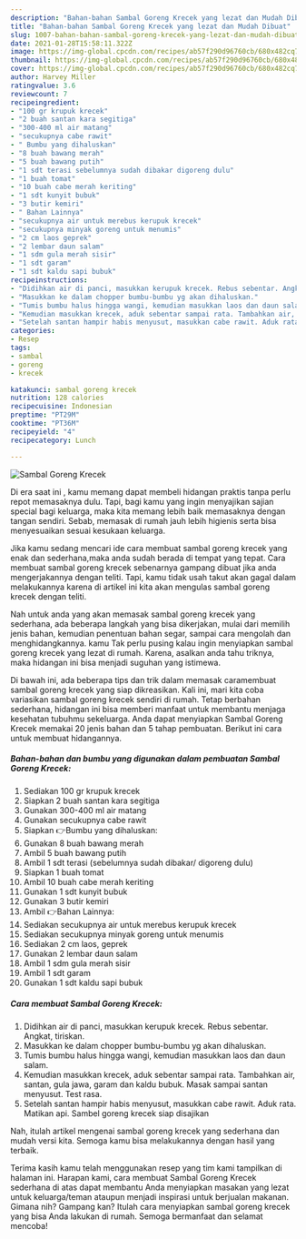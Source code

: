 ```yaml
---
description: "Bahan-bahan Sambal Goreng Krecek yang lezat dan Mudah Dibuat"
title: "Bahan-bahan Sambal Goreng Krecek yang lezat dan Mudah Dibuat"
slug: 1007-bahan-bahan-sambal-goreng-krecek-yang-lezat-dan-mudah-dibuat
date: 2021-01-28T15:58:11.322Z
image: https://img-global.cpcdn.com/recipes/ab57f290d96760cb/680x482cq70/sambal-goreng-krecek-foto-resep-utama.jpg
thumbnail: https://img-global.cpcdn.com/recipes/ab57f290d96760cb/680x482cq70/sambal-goreng-krecek-foto-resep-utama.jpg
cover: https://img-global.cpcdn.com/recipes/ab57f290d96760cb/680x482cq70/sambal-goreng-krecek-foto-resep-utama.jpg
author: Harvey Miller
ratingvalue: 3.6
reviewcount: 7
recipeingredient:
- "100 gr krupuk krecek"
- "2 buah santan kara segitiga"
- "300-400 ml air matang"
- "secukupnya cabe rawit"
- " Bumbu yang dihaluskan"
- "8 buah bawang merah"
- "5 buah bawang putih"
- "1 sdt terasi sebelumnya sudah dibakar digoreng dulu"
- "1 buah tomat"
- "10 buah cabe merah keriting"
- "1 sdt kunyit bubuk"
- "3 butir kemiri"
- " Bahan Lainnya"
- "secukupnya air untuk merebus kerupuk krecek"
- "secukupnya minyak goreng untuk menumis"
- "2 cm laos geprek"
- "2 lembar daun salam"
- "1 sdm gula merah sisir"
- "1 sdt garam"
- "1 sdt kaldu sapi bubuk"
recipeinstructions:
- "Didihkan air di panci, masukkan kerupuk krecek. Rebus sebentar. Angkat, tiriskan."
- "Masukkan ke dalam chopper bumbu-bumbu yg akan dihaluskan."
- "Tumis bumbu halus hingga wangi, kemudian masukkan laos dan daun salam."
- "Kemudian masukkan krecek, aduk sebentar sampai rata. Tambahkan air, santan, gula jawa, garam dan kaldu bubuk. Masak sampai santan menyusut. Test rasa."
- "Setelah santan hampir habis menyusut, masukkan cabe rawit. Aduk rata. Matikan api. Sambel goreng krecek siap disajikan"
categories:
- Resep
tags:
- sambal
- goreng
- krecek

katakunci: sambal goreng krecek 
nutrition: 128 calories
recipecuisine: Indonesian
preptime: "PT29M"
cooktime: "PT36M"
recipeyield: "4"
recipecategory: Lunch

---
```



![Sambal Goreng Krecek](https://img-global.cpcdn.com/recipes/ab57f290d96760cb/680x482cq70/sambal-goreng-krecek-foto-resep-utama.jpg)

Di era  saat ini , kamu memang dapat membeli hidangan praktis tanpa perlu repot memasaknya dulu. Tapi, bagi kamu yang ingin menyajikan sajian special bagi keluarga, maka kita memang lebih baik memasaknya dengan tangan sendiri. Sebab, memasak di rumah jauh lebih higienis serta bisa menyesuaikan sesuai kesukaan keluarga.

Jika kamu sedang mencari ide cara membuat sambal goreng krecek yang enak dan sederhana,maka anda sudah berada di tempat yang tepat. Cara membuat sambal goreng krecek  sebenarnya gampang dibuat jika anda mengerjakannya dengan teliti. Tapi, kamu tidak usah takut akan gagal dalam melakukannya 
karena di artikel ini kita akan mengulas sambal goreng krecek dengan teliti.  



Nah untuk anda yang akan memasak sambal goreng krecek yang sederhana, ada beberapa langkah yang bisa dikerjakan, mulai dari memilih jenis bahan, kemudian penentuan bahan segar, sampai cara mengolah dan menghidangkannya. kamu Tak perlu pusing kalau ingin menyiapkan sambal goreng krecek yang lezat di rumah. Karena, asalkan anda  tahu triknya, maka hidangan ini bisa menjadi suguhan yang istimewa.

Di bawah ini, ada beberapa tips dan trik dalam memasak caramembuat sambal goreng krecek yang siap dikreasikan. Kali ini, mari kita coba variasikan sambal goreng krecek sendiri di rumah. Tetap berbahan sederhana, hidangan ini bisa memberi manfaat untuk membantu menjaga kesehatan tubuhmu sekeluarga. Anda dapat menyiapkan Sambal Goreng Krecek memakai 20 jenis bahan dan 5 tahap pembuatan. Berikut ini cara untuk membuat hidangannya.

<!--inarticleads1-->

##### Bahan-bahan dan bumbu yang digunakan dalam pembuatan Sambal Goreng Krecek:

1. Sediakan 100 gr krupuk krecek
1. Siapkan 2 buah santan kara segitiga
1. Gunakan 300-400 ml air matang
1. Gunakan secukupnya cabe rawit
1. Siapkan  👉Bumbu yang dihaluskan:
1. Gunakan 8 buah bawang merah
1. Ambil 5 buah bawang putih
1. Ambil 1 sdt terasi (sebelumnya sudah dibakar/ digoreng dulu)
1. Siapkan 1 buah tomat
1. Ambil 10 buah cabe merah keriting
1. Gunakan 1 sdt kunyit bubuk
1. Gunakan 3 butir kemiri
1. Ambil  👉Bahan Lainnya:
1. Sediakan secukupnya air untuk merebus kerupuk krecek
1. Sediakan secukupnya minyak goreng untuk menumis
1. Sediakan 2 cm laos, geprek
1. Gunakan 2 lembar daun salam
1. Ambil 1 sdm gula merah sisir
1. Ambil 1 sdt garam
1. Gunakan 1 sdt kaldu sapi bubuk




<!--inarticleads2-->

##### Cara membuat Sambal Goreng Krecek:

1. Didihkan air di panci, masukkan kerupuk krecek. Rebus sebentar. Angkat, tiriskan.
1. Masukkan ke dalam chopper bumbu-bumbu yg akan dihaluskan.
1. Tumis bumbu halus hingga wangi, kemudian masukkan laos dan daun salam.
1. Kemudian masukkan krecek, aduk sebentar sampai rata. Tambahkan air, santan, gula jawa, garam dan kaldu bubuk. Masak sampai santan menyusut. Test rasa.
1. Setelah santan hampir habis menyusut, masukkan cabe rawit. Aduk rata. Matikan api. Sambel goreng krecek siap disajikan




Nah, itulah artikel mengenai  sambal goreng krecek  yang sederhana dan mudah versi kita. Semoga kamu bisa melakukannya dengan hasil yang terbaik. 

Terima kasih kamu telah menggunakan resep yang tim kami tampilkan di halaman ini. Harapan kami, cara membuat  Sambal Goreng Krecek sederhana di atas dapat membantu Anda menyiapkan masakan yang lezat untuk keluarga/teman ataupun menjadi inspirasi untuk berjualan makanan. Gimana nih? Gampang kan? Itulah cara menyiapkan sambal goreng krecek yang bisa Anda lakukan di rumah. Semoga bermanfaat dan selamat mencoba!

